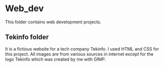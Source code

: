 # Web_dev

This folder contains web development projects.

## Tekinfo folder
It is a fictious website for a tech company Tekinfo. I used HTML and CSS for this project. 
All images are from various sources in internet except for the logo Tekinfo which was created by me with GIMP. 
